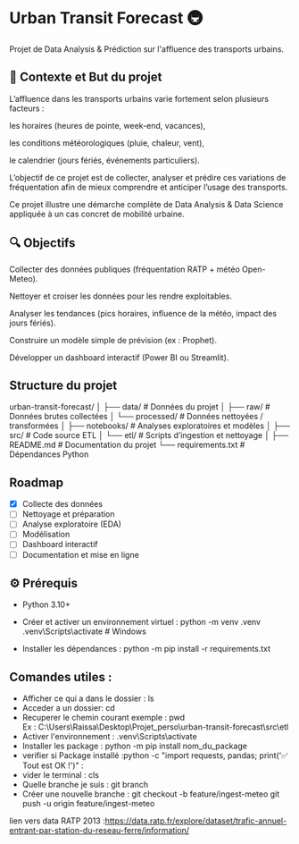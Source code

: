 # Urban Transit Forecast 🚇

Projet de Data Analysis & Prédiction sur l'affluence des transports urbains.

## 🎯 Contexte et But du projet

L’affluence dans les transports urbains varie fortement selon plusieurs facteurs :

les horaires (heures de pointe, week-end, vacances),

les conditions météorologiques (pluie, chaleur, vent),

le calendrier (jours fériés, événements particuliers).

L’objectif de ce projet est de collecter, analyser et prédire ces variations de fréquentation afin de mieux comprendre et anticiper l’usage des transports.

Ce projet illustre une démarche complète de Data Analysis & Data Science appliquée à un cas concret de mobilité urbaine.

## 🔍 Objectifs

Collecter des données publiques (fréquentation RATP + météo Open-Meteo).

Nettoyer et croiser les données pour les rendre exploitables.

Analyser les tendances (pics horaires, influence de la météo, impact des jours fériés).

Construire un modèle simple de prévision (ex : Prophet).

Développer un dashboard interactif (Power BI ou Streamlit).

## Structure du projet

urban-transit-forecast/
│
├── data/                # Données du projet
│   ├── raw/             # Données brutes collectées
│   └── processed/       # Données nettoyées / transformées
│
├── notebooks/           # Analyses exploratoires et modèles
│
├── src/                 # Code source ETL
│   └── etl/             # Scripts d’ingestion et nettoyage
│
├── README.md            # Documentation du projet
└── requirements.txt     # Dépendances Python


## Roadmap
- [x] Collecte des données
- [ ] Nettoyage et préparation
- [ ] Analyse exploratoire (EDA)
- [ ] Modélisation
- [ ] Dashboard interactif
- [ ] Documentation et mise en ligne

## ⚙️ Prérequis

- Python 3.10+

- Créer et activer un environnement virtuel :
python -m venv .venv
.venv\Scripts\activate  # Windows

- Installer les dépendances :
python -m pip install -r requirements.txt



## Comandes utiles :

- Afficher ce qui a dans le dossier : ls
- Acceder a un dossier: cd 
- Recuperer le chemin courant exemple : pwd       
Ex : C:\Users\Raissa\Desktop\Projet_perso\urban-transit-forecast\src\etl
- Activer l'environnement : .venv\Scripts\activate
- Installer les package : python -m pip install nom_du_package 
- verifier si Package installé :python -c "import requests, pandas; print('✅ Tout est OK !')" :
- vider le terminal : cls
- Quelle branche je suis : git branch
- Créer une nouvelle branche : git checkout -b feature/ingest-meteo
git push -u origin feature/ingest-meteo


lien vers data RATP 2013 :https://data.ratp.fr/explore/dataset/trafic-annuel-entrant-par-station-du-reseau-ferre/information/
